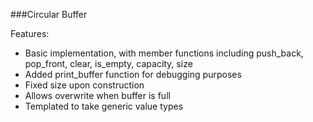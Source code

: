 ###Circular Buffer 

Features:
* Basic implementation, with member functions including push_back, pop_front, clear, is_empty, capacity, size
* Added print_buffer function for debugging purposes
* Fixed size upon construction
* Allows overwrite when buffer is full 
* Templated to take generic value types
